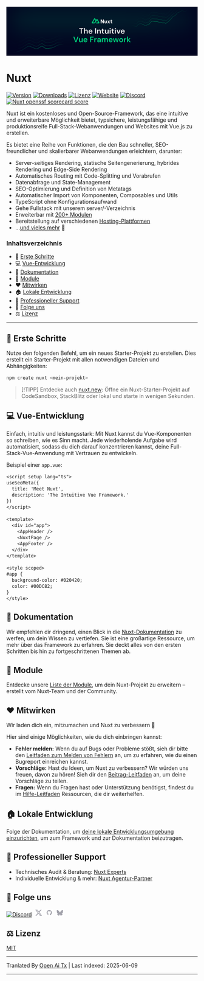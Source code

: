 [![Nuxt Banner](https://raw.githubusercontent.com/nuxt/nuxt/main/.github/assets/banner.svg)](https://nuxt.com)

# Nuxt

<p>
  <a href="https://www.npmjs.com/package/nuxt"><img src="https://img.shields.io/npm/v/nuxt.svg?style=flat&colorA=18181B&colorB=28CF8D" alt="Version"></a>
  <a href="https://www.npmjs.com/package/nuxt"><img src="https://img.shields.io/npm/dm/nuxt.svg?style=flat&colorA=18181B&colorB=28CF8D" alt="Downloads"></a>
  <a href="https://github.com/nuxt/nuxt/tree/main/LICENSE"><img src="https://img.shields.io/github/license/nuxt/nuxt.svg?style=flat&colorA=18181B&colorB=28CF8D" alt="Lizenz"></a>
  <a href="https://nuxt.com"><img src="https://img.shields.io/badge/Nuxt%20Docs-18181B?logo=nuxt" alt="Website"></a>
  <a href="https://chat.nuxt.dev"><img src="https://img.shields.io/badge/Nuxt%20Discord-18181B?logo=discord" alt="Discord"></a>
  <a href="https://securityscorecards.dev/"><img src="https://api.securityscorecards.dev/projects/github.com/nuxt/nuxt/badge" alt="Nuxt openssf scorecard score"></a>
</p>

Nuxt ist ein kostenloses und Open-Source-Framework, das eine intuitive und erweiterbare Möglichkeit bietet, typsichere, leistungsfähige und produktionsreife Full-Stack-Webanwendungen und Websites mit Vue.js zu erstellen.

Es bietet eine Reihe von Funktionen, die den Bau schneller, SEO-freundlicher und skalierbarer Webanwendungen erleichtern, darunter:
- Server-seitiges Rendering, statische Seitengenerierung, hybrides Rendering und Edge-Side Rendering
- Automatisches Routing mit Code-Splitting und Vorabrufen
- Datenabfrage und State-Management
- SEO-Optimierung und Definition von Metatags
- Automatischer Import von Komponenten, Composables und Utils
- TypeScript ohne Konfigurationsaufwand
- Gehe Fullstack mit unserem server/-Verzeichnis
- Erweiterbar mit [200+ Modulen](https://nuxt.com/modules)
- Bereitstellung auf verschiedenen [Hosting-Plattformen](https://nuxt.com/deploy)
- ...[und vieles mehr](https://nuxt.com) 🚀

### Inhaltsverzeichnis

- 🚀 [Erste Schritte](#getting-started)
- 💻 [Vue-Entwicklung](#vue-development)
- 📖 [Dokumentation](#documentation)
- 🧩 [Module](#modules)
- ❤️  [Mitwirken](#contribute)
- 🏠 [Lokale Entwicklung](#local-development)
- 🛟 [Professioneller Support](#professional-support)
- 🔗 [Folge uns](#follow-us)
- ⚖️ [Lizenz](#license)

---

## <a name="getting-started">🚀 Erste Schritte</a>

Nutze den folgenden Befehl, um ein neues Starter-Projekt zu erstellen. Dies erstellt ein Starter-Projekt mit allen notwendigen Dateien und Abhängigkeiten:

```bash
npm create nuxt <mein-projekt>
```

> [!TIPP]
> Entdecke auch [nuxt.new](https://nuxt.new): Öffne ein Nuxt-Starter-Projekt auf CodeSandbox, StackBlitz oder lokal und starte in wenigen Sekunden.

## <a name="vue-development">💻 Vue-Entwicklung</a>

Einfach, intuitiv und leistungsstark: Mit Nuxt kannst du Vue-Komponenten so schreiben, wie es Sinn macht. Jede wiederholende Aufgabe wird automatisiert, sodass du dich darauf konzentrieren kannst, deine Full-Stack-Vue-Anwendung mit Vertrauen zu entwickeln.

Beispiel einer `app.vue`:

```vue
<script setup lang="ts">
useSeoMeta({
  title: 'Meet Nuxt',
  description: 'The Intuitive Vue Framework.'
})
</script>

<template>
  <div id="app">
    <AppHeader />
    <NuxtPage />
    <AppFooter />
  </div>
</template>

<style scoped>
#app {
  background-color: #020420;
  color: #00DC82;
}
</style>
```

## <a name="documentation">📖 Dokumentation</a>

Wir empfehlen dir dringend, einen Blick in die [Nuxt-Dokumentation](https://nuxt.com/docs) zu werfen, um dein Wissen zu vertiefen. Sie ist eine großartige Ressource, um mehr über das Framework zu erfahren. Sie deckt alles von den ersten Schritten bis hin zu fortgeschrittenen Themen ab.

## <a name="modules">🧩 Module</a>

Entdecke unsere [Liste der Module](https://nuxt.com/modules), um dein Nuxt-Projekt zu erweitern – erstellt vom Nuxt-Team und der Community.

## <a name="contribute">❤️ Mitwirken</a>

Wir laden dich ein, mitzumachen und Nuxt zu verbessern 💚

Hier sind einige Möglichkeiten, wie du dich einbringen kannst:
- **Fehler melden:** Wenn du auf Bugs oder Probleme stößt, sieh dir bitte den [Leitfaden zum Melden von Fehlern](https://nuxt.com/docs/community/reporting-bugs) an, um zu erfahren, wie du einen Bugreport einreichen kannst.
- **Vorschläge:** Hast du Ideen, um Nuxt zu verbessern? Wir würden uns freuen, davon zu hören! Sieh dir den [Beitrag-Leitfaden](https://nuxt.com/docs/community/contribution) an, um deine Vorschläge zu teilen.
- **Fragen:** Wenn du Fragen hast oder Unterstützung benötigst, findest du im [Hilfe-Leitfaden](https://nuxt.com/docs/community/getting-help) Ressourcen, die dir weiterhelfen.

## <a name="local-development">🏠 Lokale Entwicklung</a>

Folge der Dokumentation, um [deine lokale Entwicklungsumgebung einzurichten](https://nuxt.com/docs/community/framework-contribution#setup), um zum Framework und zur Dokumentation beizutragen.

## <a name="professional-support">🛟 Professioneller Support</a>

- Technisches Audit & Beratung: [Nuxt Experts](https://nuxt.com/enterprise/support)
- Individuelle Entwicklung & mehr: [Nuxt Agentur-Partner](https://nuxt.com/enterprise/agencies)

## <a name="follow-us">🔗 Folge uns</a>

<p valign="center">
  <a href="https://go.nuxt.com/discord"><img width="20px" src="https://raw.githubusercontent.com/nuxt/nuxt/main/.github/assets/discord.svg" alt="Discord"></a>&nbsp;&nbsp;<a href="https://go.nuxt.com/x"><img width="20px" src="https://raw.githubusercontent.com/nuxt/nuxt/main/.github/assets/twitter.svg" alt="Twitter"></a>&nbsp;&nbsp;<a href="https://go.nuxt.com/github"><img width="20px" src="https://raw.githubusercontent.com/nuxt/nuxt/main/.github/assets/github.svg" alt="GitHub"></a>&nbsp;&nbsp;<a href="https://go.nuxt.com/bluesky"><img width="20px" src="https://raw.githubusercontent.com/nuxt/nuxt/main/.github/assets/bluesky.svg" alt="Bluesky"></a>
</p>

## <a name="license">⚖️ Lizenz</a>

[MIT](https://github.com/nuxt/nuxt/tree/main/LICENSE)



---


Tranlated By [Open Ai Tx](https://github.com/OpenAiTx/OpenAiTx) | Last indexed: 2025-06-09


---